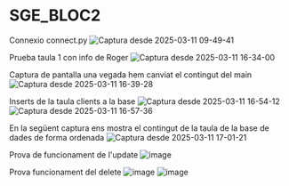 # SGE_BLOC2
Connexio connect.py
![Captura desde 2025-03-11 09-49-41](https://github.com/user-attachments/assets/6a59068f-05d6-41a7-ac2a-f76f29b932e3)

Prueba taula 1 con info de Roger
![Captura desde 2025-03-11 16-34-00](https://github.com/user-attachments/assets/175fcffb-9975-4162-ada2-54b0f2c491cd)

Captura de pantalla una vegada hem canviat el contingut del main
![Captura desde 2025-03-11 16-39-28](https://github.com/user-attachments/assets/98d37c50-bcfe-4554-84e5-3ebc3402b741)

Inserts de la taula clients a la base
![Captura desde 2025-03-11 16-54-12](https://github.com/user-attachments/assets/1cdce293-ecac-4bb1-91ed-67a587792432)
![Captura desde 2025-03-11 16-57-36](https://github.com/user-attachments/assets/e05dcec5-d2e7-4eb7-946b-8c33c6d5af05)

En la següent captura ens mostra el contingut de la taula de la base de dades de forma ordenada
![Captura desde 2025-03-11 17-01-21](https://github.com/user-attachments/assets/166eb624-8a44-4815-94a3-0f14fcc2c761)

Prova de funcionament de l'update
![image](https://github.com/user-attachments/assets/9fad9792-38e0-448e-b762-3259168c46eb)

Prova funcionament del delete 
![image](https://github.com/user-attachments/assets/dc85b2f4-16c4-44a0-a2d1-2493d02a53c6)
![image](https://github.com/user-attachments/assets/3d93b508-15cf-4879-8fbe-56e0c16fce15)


